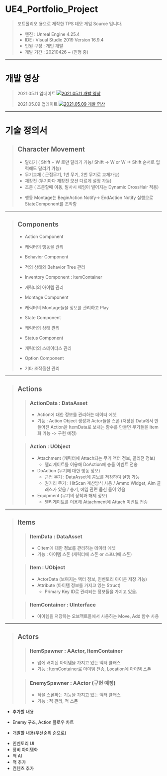 # UE4_Portfolio_Project
> 포트폴리오 용으로 제작한 TPS 데모 게임 Source 입니다.
>
> - 엔진 : Unreal Engine 4.25.4
> - IDE : Visual Studio 2019 Version 16.9.4
> - 인원 구성 : 개인 개발
> - 개발 기간 : 20210426 ~ (진행 중)

----------------------------------------
   
# 개발 영상
> 2021.05.11 업데이트
> [![2021.05.11 개발 영상](http://img.youtube.com/vi/S9OkDscNSng/0.jpg)](https://www.youtube.com/watch?v=S9OkDscNSng)
> 
> 2021.05.09 업데이트
> [![2021.05.09 개발 영상](http://img.youtube.com/vi/PDIeuZGZOV0/0.jpg)](https://www.youtube.com/watch?v=PDIeuZGZOV0)
> 
   
----------------------------------------
    
# 기술 정의서
> ## Character Movement
>
> * 달리기 ( Shift + W 로만 달리기 가능/ Shift -> W or W -> Shift 순서로 입력해도 달리기 가능)
> * 무기교체 ( 근접무기, 1번 무기, 2번 무기로 교체가능)
> * 재장전 (무기마다 재장전 모션 다르게 설정 가능)
> * 조준 ( 조준할때 이동, 발사시 에임이 벌어지는 Dynamic CrossHair 적용)
>
> - 행동 Montage는 BeginAction Notify-> EndAction Notify 실행으로 StateComponent를 조작함

----------------------------------------
   
> ## Components
>
> * Action Component
>  - 캐릭터의 행동을 관리
> * Behavior Component 
>  - 적의 상태와 Behavior Tree 관리
> * Inventory Component : ItemContainer
>  - 캐릭터의 아이템 관리 
> * Montage Component
>  - 캐릭터의 Montage들을 정보를 관리하고 Play
> * State Component
>  - 캐릭터의 상태 관리
> * Status Component
>  - 캐릭터의 스테이터스 관리
> * Option Component
>  - 기타 조작옵션 관리
   
----------------------------------------
   
> ## Actions
>
>> ### ActionData : DataAsset
>> + Action에 대한 정보를 관리하는 데이터 에셋
>> + 기능 : Action Object 생성과 Actor들을 스폰
>>   (저장된 Data에서 만들어진 Action을 ItemData로 보내는 함수를 만들면 무기들을 Item화 가능 -> 구현 예정)
> 
>> ### Action : UObject 
>> + Attachment (캐릭터에 Attach되는 무기 액터 정보, 콜리전 정보)
>>    - 델리게이트를 이용해 DoAction에 충돌 이벤트 전송
>> + DoAction (무기에 대한 행동 정보)
>>    -	근접 무기 : DataAsset에 콤보를 저장하여 실행 가능
>>    - 원거리 무기 : HitScan 계산방식 사용 / Ammo Widget, Aim 클래스가 있음 / 총기, 에임 관련 옵션 들이 있음
>> + Equipment (무기의 장착과 해제 정보)
>>    - 델리게이트를 이용해 Attachment에 Attach 이벤트 전송
   
----------------------------------------
   
> ## Items
> 
>> ### ItemData : DataAsset
>> + CItem에 대한 정보를 관리하는 데이터 에셋
>> + 기능 : 아이템 스폰 (캐릭터에 스폰 or 스포너에 스폰)
>
>> ### Item : UObject
>> + ActorData (보여지는 액터 정보, 인벤토리 아이콘 저장 가능)
>> + Attribute (아이템 정보를 가지고 있는 Struct)
>>    - Primary Key ID로 관리되는 정보들을 가지고 있음.
>   
>> ### ItemContainer : UInterface
>> + 아이템을 저장하는 오브젝트들에서 사용하는 Move, Add 함수 사용
   
----------------------------------------
   
> ## Actors
> 
>> ### ItemSpawner : AActor, ItemContainer
>> + 맵에 배치된 아이템을 가지고 있는 액터 클래스
>> + 기능 : ItemContainer로 아이템 전송, Location에 아이템 스폰
> 
>> ### EnemySpawner : AActor (구현 예정)
>> + 적을 스폰하는 기능을 가지고 있는 액터 클래스
>> + 기능 : 적 관리, 적 스폰

 * 추가할 내용
 - Enemy 구조, Action 플로우 차트
 * 개발할 내용(우선순위 순으로)
 - 인벤토리 UI
 - 장비 아이템화
 - 적 AI
 - 적 추가
 - 컨텐츠 추가
